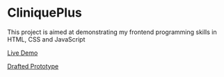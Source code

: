# CliniquePlus

This project is aimed at demonstrating my frontend programming skills in HTML, CSS and JavaScript

[Live Demo](https://cliniqueplus.vercel.app/)

[Drafted Prototype](https://www.figma.com/proto/M9bRfCaKwaqjxjT8pu08qK/Clinique-Plus?node-id=3%3A3&scaling=min-zoom&page-id=0%3A1)

